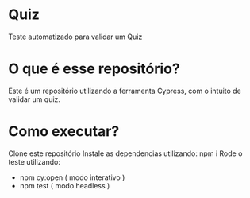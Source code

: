# Quiz
Teste automatizado para validar um Quiz

# O que é esse repositório?
Este é um repositório utilizando a ferramenta Cypress, com o intuito de validar um quiz.

# Como executar?
Clone este repositório
Instale as dependencias utilizando: npm i
Rode o teste utilizando: 
- npm cy:open ( modo interativo )
- npm test ( modo headless )
